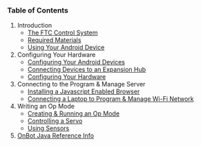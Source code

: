 ### Table of Contents
1. Introduction
    * [The FTC Control System](https://github.com/ftctechnh/ftc_app/wiki/The-FTC-Control-System)
    * [Required Materials](https://github.com/ftctechnh/ftc_app/wiki/Required-Materials)
    * [Using Your Android Device](https://github.com/ftctechnh/ftc_app/wiki/Using-Your-Android-Device)
2. Configuring Your Hardware
    * [Configuring Your Android Devices](https://github.com/ftctechnh/ftc_app/wiki/Configuring-Your-Android-Devices)
    * [Connecting Devices to an Expansion Hub](https://github.com/ftctechnh/ftc_app/wiki/Connecting-Devices-to-an-Expansion-Hub)
    * [Configuring Your Hardware](https://github.com/ftctechnh/ftc_app/wiki/Configuring-Your-Hardware)
3. Connecting to the Program & Manage Server
    * [Installing a Javascript Enabled Browser](https://github.com/ftctechnh/ftc_app/wiki/Installing-a-Javascript-Enabled-Browser)
    * [Connecting a Laptop to Program & Manage Wi-Fi Network](https://github.com/ftctechnh/ftc_app/wiki/Connecting-a-Laptop-to-the-Program-&-Manage-Network)
4. Writing an Op Mode
    * [Creating & Running an Op Mode](https://github.com/ftctechnh/ftc_app/wiki/Creating-and-Running-an-Op-Mode-(OnBot-Java))
    * [Controlling a Servo](https://github.com/ftctechnh/ftc_app/wiki/Controlling-a-Servo-(OnBot-Java))
    * [Using Sensors](https://github.com/ftctechnh/ftc_app/wiki/Using-Sensors-(OnBot-Java))
5. [OnBot Java Reference Info](https://github.com/ftctechnh/ftc_app/wiki/OnBot-Java-Reference-Info)
